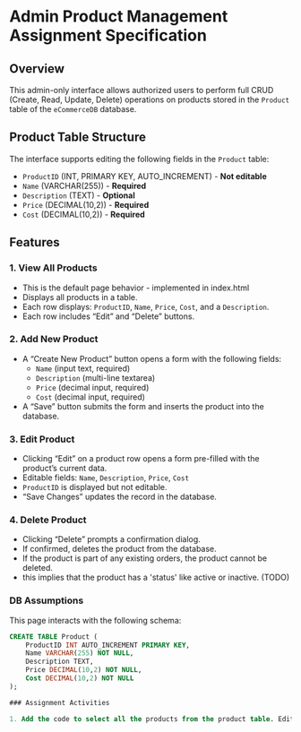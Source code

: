 # Admin Product Management Assignment Specification

## Overview

This admin-only interface allows authorized users to perform full CRUD (Create, Read, Update, Delete) operations on products stored in the `Product` table of the `eCommerceDB` database.

## Product Table Structure

The interface supports editing the following fields in the `Product` table:

- `ProductID` (INT, PRIMARY KEY, AUTO_INCREMENT) - **Not editable**
- `Name` (VARCHAR(255)) - **Required**
- `Description` (TEXT) - **Optional**
- `Price` (DECIMAL(10,2)) - **Required**
- `Cost` (DECIMAL(10,2)) - **Required**

## Features

### 1. View All Products

- This is the default page behavior - implemented in index.html
- Displays all products in a table.
- Each row displays: `ProductID`, `Name`, `Price`, `Cost`, and a `Description`.
- Each row includes “Edit” and “Delete” buttons.

### 2. Add New Product

- A “Create New Product” button opens a form with the following fields:
  - `Name` (input text, required)
  - `Description` (multi-line textarea)
  - `Price` (decimal input, required)
  - `Cost` (decimal input, required)
- A “Save” button submits the form and inserts the product into the database.

### 3. Edit Product

- Clicking “Edit” on a product row opens a form pre-filled with the product’s current data.
- Editable fields: `Name`, `Description`, `Price`, `Cost`
- `ProductID` is displayed but not editable.
- “Save Changes” updates the record in the database.

### 4. Delete Product

- Clicking “Delete” prompts a confirmation dialog.
- If confirmed, deletes the product from the database.
- If the product is part of any existing orders, the product cannot be deleted.
- this implies that the product has a 'status' like active or inactive. (TODO)


### DB Assumptions

This page interacts with the following schema:

```sql
CREATE TABLE Product (
    ProductID INT AUTO_INCREMENT PRIMARY KEY,
    Name VARCHAR(255) NOT NULL,
    Description TEXT,
    Price DECIMAL(10,2) NOT NULL,
    Cost DECIMAL(10,2) NOT NULL
);

### Assignment Activities

1. Add the code to select all the products from the product table. Edit the app.py file 